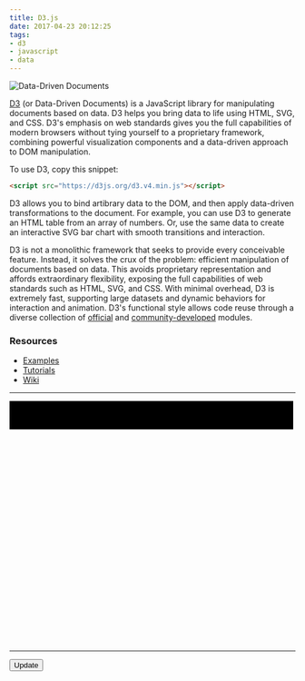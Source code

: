 ```yaml
---
title: D3.js
date: 2017-04-23 20:12:25
tags:
- d3
- javascript
- data
---
```


![Data-Driven Documents](/images/d3.png)

<style>
div.bar {
	display: inline-block;
	width: 7px;
	height: 75px;   /* We'll override this later */
	background-color: #7404a4;
	margin-right: 1px;
}
</style>

[D3](https://d3js.org) (or Data-Driven Documents) is a JavaScript library for manipulating documents based on data.  D3 helps you bring data to life using HTML, SVG, and CSS.  D3's emphasis on web standards gives you the full capabilities of modern browsers without tying yourself to a proprietary framework, combining powerful visualization components and a data-driven approach to DOM manipulation.

To use D3, copy this snippet:
```html
<script src="https://d3js.org/d3.v4.min.js"></script>
```

D3 allows you to bind artibrary data to the DOM, and then apply data-driven transformations to the document.  For example, you can use D3 to generate an HTML table from an array of numbers.  Or, use the same data to create an interactive SVG bar chart with smooth transitions and interaction.

D3 is not a monolithic framework that seeks to provide every conceivable feature.  Instead, it solves the crux of the problem: efficient manipulation of documents based on data.  This avoids proprietary representation and affords extraordinary flexibility, exposing the full capabilities of web standards such as HTML, SVG, and CSS.  With minimal overhead, D3 is extremely fast, supporting large datasets and dynamic behaviors for interaction and animation.  D3's functional style allows code reuse through a diverse collection of [official](https://github.com/d3/d3/blob/master/API.md) and [community-developed](https://www.npmjs.com/browse/keyword/d3-module) modules.

### Resources
- [Examples](https://github.com/d3/d3/wiki/Gallery)
- [Tutorials](https://github.com/d3/d3/wiki/Tutorials)
- [Wiki](https://github.com/d3/d3/wiki)

***

<svg width="592" height="500">
	<rect x="0" y="0" width="500" height="50" />
</svg>

<script src="https://d3js.org/d3.v4.min.js"></script>

<script type="text/javascript">
	var dataset = [];
	for (var i = 0; i < 76; i++) {
		var newNumber = Math.round(Math.random() * 30);
		dataset.push(newNumber);
	}

	d3.select(".content")
		.selectAll("div")
		.data(dataset)  // <-- The answer is here!
		.enter()
		.append("div")
		.attr("class", "bar")
		.style("height", function(d) {
			var barHeight = d * 5;
			return barHeight + "px";
		});
</script>

***

<button class="button" onclick="transition()">Update</button>
<script src="https://d3js.org/d3.v4.min.js"></script>
<script>

var n = 20, // number of layers
	m = 200, // number of samples per layer
	k = 10; // number of bumps per layer

var stack = d3.stack().keys(d3.range(n)).offset(d3.stackOffsetWiggle),
	layers0 = stack(d3.transpose(d3.range(n).map(function() { return bumps(m, k); }))),
	layers1 = stack(d3.transpose(d3.range(n).map(function() { return bumps(m, k); }))),
	layers = layers0.concat(layers1);

var svg = d3.select("svg"),
	width = +svg.attr("width"),
	height = +svg.attr("height");

var x = d3.scaleLinear()
	.domain([0, m - 1])
	.range([0, width]);

var y = d3.scaleLinear()
	.domain([d3.min(layers, stackMin), d3.max(layers, stackMax)])
	.range([height, 0]);

var z = d3.interpolateCool;

var area = d3.area()
	.x(function(d, i) { return x(i); })
	.y0(function(d) { return y(d[0]); })
	.y1(function(d) { return y(d[1]); });

svg.selectAll("path")
  .data(layers0)
  .enter().append("path")
	.attr("d", area)
	.attr("fill", function() { return z(Math.random()); });

function stackMax(layer) {
  return d3.max(layer, function(d) { return d[1]; });
}

function stackMin(layer) {
  return d3.min(layer, function(d) { return d[0]; });
}

function transition() {
  var t;
  d3.selectAll("path")
	.data((t = layers1, layers1 = layers0, layers0 = t))
	.transition()
	  .duration(2500)
	  .attr("d", area);
}

// Inspired by Lee Byron’s test data generator.
function bumps(n, m) {
  var a = [], i;
  for (i = 0; i < n; ++i) a[i] = 0;
  for (i = 0; i < m; ++i) bump(a, n);
  return a;
}

function bump(a, n) {
  var x = 1 / (0.1 + Math.random()),
	  y = 2 * Math.random() - 0.5,
	  z = 10 / (0.1 + Math.random());
  for (var i = 0; i < n; i++) {
	var w = (i / n - y) * z;
	a[i] += x * Math.exp(-w * w);
  }
}

</script>
